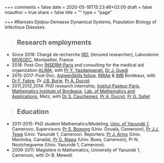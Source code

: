 +++
comments = false
date = 2020-05-18T15:23:46+02:00
draft = false
noauthor = true
share = false
title = ""
type = "page"

+++
#Ramsès Djidjou-Demasse
Dynamical Systems, Population Biology of Infectious Diseases.

>## Research employments
- Since 2018: Chargé de recherche [IRD](https://en.ird.fr/), (tenured researcher), Laboratoire [MIVEGEC](https://mivegec.ird.fr/en/), Montpellier, France
- 2018: Post-Doc [INSERM-Paris](https://www.iame-research.center/) and consulting for the medical aid organization [ALIMA](https://www.alima-ngo.org/en/), with [Pr Y. Yazdanpanah](https://www.iame-research.center/eq5/members/), [Dr J. Guedj](https://www.iame-research.center/eq4/members/)
- 2015-2017: Post-Doc, [AgreenSkills fellow](https://www.agreenskills.eu/Fellows-Labs/Fellows-Alumni2/Ramses-Djidjou-Demasse), [INRAe](https://www6.bordeaux-aquitaine.inrae.fr/sante-agroecologie-vignoble) & [IMB](https://www.math.u-bordeaux.fr/imb/spip.php) Bordeaux, with [Dr F. Fabre](https://www6.bordeaux-aquitaine.inrae.fr/sante-agroecologie-vignoble/Personnel/Chercheurs/Frederic-Fabre), Dr [J.B. Burie](https://www.math.u-bordeaux.fr/~jburie100p/), [Pr A. Ducrot](https://lmah.univ-lehavre.fr/~ducrot/index.html)
- 2011,2012,2014: PhD research internship, [Institut Pasteur Paris](https://research.pasteur.fr/en/team/mathematical-modelling-of-infectious-diseases/?emkfid=EMF-22701181460-k--77618669180-b-s&gclid=CjwKCAjw5Ij2BRBdEiwA0Frc9V5KqXxJkpIMXY07AMC3h146ZqcW6T6pjdtRVc-S-TkNlbKa2PZF8BoCF_UQAvD_BwE), [Mathematics Institute of Bordeaux](), [Lab. of Mathematics and Applications](http://www.iecl.univ-lorraine.fr/), Metz, with  [Dr S. Cauchemez](https://research.pasteur.fr/en/member/simon-cauchemez/), [Pr A. Ducrot](https://lmah.univ-lehavre.fr/~ducrot/index.html), [Pr G. Sallet](http://www.iecl.univ-lorraine.fr/~Gauthier.Sallet/)



>## Education
- 2011-2015: PhD student Mathematics/Modeling, [Univ. of Yaoundé 1](https://facsciences.uy1.cm/), Cameroon, Supervisors: [Pr S. Bowong](https://scholar.google.de/citations?user=JxDZjkYAAAAJ&hl=en) (Univ. Douala, Cameroon), [Pr J.J. Tewa](https://scholar.google.com/citations?user=Ub8wtmAAAAAJ&hl=fr) (Univ. Yaoundé 1, Cameroon. Reporters: [Pr J. Arino](https://www.math.umanitoba.ca/people/pages/julien-arino/) (Univ. Manitoba, Canada), [Pr G. Ngwa](https://www.researchgate.net/profile/Gideon_Ngwa) (Univ. Buea, Cameroon), Pr N. Noutchegueme (Univ. Yaoundé 1, Cameroon).
- 2009-2011: Magistère in Mathematics, University of Yaoundé 1, Cameroon, with Dr B. Mewolli